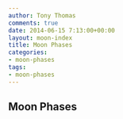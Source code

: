 ```yaml
---
author: Tony Thomas
comments: true
date: 2014-06-15 7:13:00+00:00
layout: moon-index
title: Moon Phases
categories:
- moon-phases
tags:
- moon-phases
---
```

## Moon Phases
